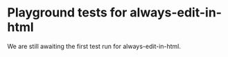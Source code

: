 # Playground tests for always-edit-in-html
We are still awaiting the first test run for always-edit-in-html.
